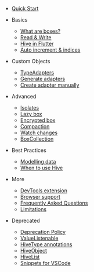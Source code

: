 - [Quick Start](home.md)

- Basics

  - [What are boxes?](basics/boxes.md)
  - [Read & Write](basics/read_write.md)
  - [Hive in Flutter](basics/hive_in_flutter.md)
  - [Auto increment & indices](basics/auto_increment.md)

- Custom Objects

  - [TypeAdapters](custom-objects/type_adapters.md)
  - [Generate adapters](custom-objects/generate_adapters.md)
  - [Create adapter manually](custom-objects/create_adapter_manually.md)

<!-- - Flutter Tutorials

  - [Dark Mode Switch](tutorials/dark_mode_switch.md)
  - [Favorite Books](tutorials/favorite_books.md)
  - [Sketchpad](tutorials/sketchpad.md)
  - [Contacts](tutorials/contacts.md) -->

- Advanced

  - [Isolates](advanced/isolates.md)
  - [Lazy box](advanced/lazy_box.md)
  - [Encrypted box](advanced/encrypted_box.md)
  - [Compaction](advanced/compaction.md)
  - [Watch changes](advanced/watch_changes.md)
  - [BoxCollection](advanced/box_collection.md)

- Best Practices

  - [Modelling data](best-practices/modelling_data.md)
  - [When to use Hive](best-practices/when_to_use_hive.md)

- More

  - [DevTools extension](more/devtools_extension.md)
  - [Browser support](more/browser.md)
  - [Frequently Asked Questions](more/faq.md)
  - [Limitations](more/limitations.md)

- Deprecated
  - [Deprecation Policy](deprecated/deprecation_policy.md)
  - [ValueListenable](deprecated/value_listenable.md)
  - [HiveType annotations](deprecated/hive_type_annotations.md)
  - [HiveObject](deprecated/hive_object.md)
  - [HiveList](deprecated/hive_list.md)
  - [Snippets for VSCode](deprecated/vscode-snippets.md)
